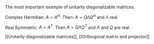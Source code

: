 The most important example of unitarily diagonalizable matrices.

Complex Hermitian: $A = A^H$. Then: $A = Q \Lambda Q^H$ and $\Lambda$ real.

Real Symmetric: $A = A^T$. Then $A = Q \Lambda Q^T$ and $\Lambda$ and $Q$ are real.

[[Unitarily diagonalizable matrices]], [[Orthogonal matrix and projector]]